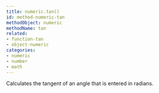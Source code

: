 ```yaml
---
title: numeric.tan()
id: method-numeric-tan
methodObject: numeric
methodName: tan
related:
- function-tan
- object-numeric
categories:
- numeric
- number
- math
---
```


Calculates the tangent of an angle that is entered in radians.